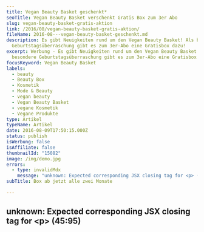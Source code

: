 ```yaml
---
title: Vegan Beauty Basket geschenkt*
seoTitle: Vegan Beauty Basket verschenkt Gratis Box zum 3er Abo
slug: vegan-beauty-basket-gratis-aktion
link: /2016/08/vegan-beauty-basket-gratis-aktion/
fileName: 2016-08---vegan-beauty-basket-geschenkt.md
description: Es gibt Neuigkeiten rund um den Vegan Beauty Basket! Als besondere
  Geburtstagsüberraschung gibt es zum 3er-Abo eine Gratisbox dazu!
excerpt: Werbung - Es gibt Neuigkeiten rund um den Vegan Beauty Basket! Als
  besondere Geburtstagsüberraschung gibt es zum 3er-Abo eine Gratisbox dazu!
focusKeyword: Vegan Beauty Basket
labels:
  - beauty
  - Beauty Box
  - Kosmetik
  - Mode & Beauty
  - vegan beauty
  - Vegan Beauty Basket
  - vegane Kosmetik
  - Vegane Produkte
type: Artikel
typeName: Artikel
date: 2016-08-09T17:50:15.000Z
status: publish
isWerbung: false
isAffiliate: false
thumbnailId: "15082"
image: /img/demo.jpg
errors:
  - type: invalidMdx
    message: "unknown: Expected corresponding JSX closing tag for <p> (45:95)"
subTitle: Box ab jetzt alle zwei Monate
  
---
```


## unknown: Expected corresponding JSX closing tag for &lt;p> (45:95)

<!--
Werbung\*

![Vegan Beauty Basket](http://cardamonchai.com/wp-content/uploads/2016/08/vegan_beauty_basket_kosmetik_box-angebot-instagram.jpg)

**Vielleicht haben es einige ja schon mitbekommen – es gibt Neuigkeiten rund um
den Vegan Beauty Basket! Die vegane Kosmetik-Box erscheint ab sofort alle zwei
Monate. Die nächste  Ausgabe wird somit im September verschickt!**

Den September-Basket werde ich höchstpersönlich testen und meinen Bericht
anschließend hier im Blog veröffentlichen. Ihr dürft also gespannt sein! Ich
kenne die Box schon von [meinem Artikel](/andere-blogs/vegan-beauty-basket/) für
Vegan News und freue mich total auf die Aktion.

## Tolle Geburtstagsaktion von Vegan Beauty Basket

Übrigens hat sich die bezaubernde Ina, Gründerin von **Vegan Beauty** **Basket**
, zum Geburtstag des jungen Beauty-Vertriebes etwas ganz Besonderes für Ihre
Kunden/innen einfallen lassen.

<div>

Beim Abschluss eines 3er-Abos bekommen alle Neu-Abonnenten/innen mit dem Code
“GRATISBOX” eine vierte Box gratis dazu. Wer also Lust hat, sich mal was Schönes
zu gönnen, sollte spätestens jetzt testen.

## Düfte selbst bestimmen

Der Basket unterscheidet sich von anderen Kosmetikboxen durch sein Konzept: Mit
jeder Box werden ein bis zwei der fünf bis sechs enthaltenen Produkte zur freien
Auswahl angeboten. Als Abonnent/in bekommt man so die Möglichkeit, Düfte oder
Aromen selbst zu bestimmen.

Bei meinem Test für Vegan News habe ich einige für mich neue Produkte
kennengelernt, die ich zum Teil auch heute noch verwende. Ich werde mir auf
jeden Fall überlegen, das Angebot wahrzunehmen. 4 zum Preis von 3 klingt doch
ziemlich gut, oder?

Die im Vegan Beauty Basket enthaltenen Produkte sind zu 100 % tierversuchsfrei
und vegan. Es werden darin Beauty-Produkte aus der ganzen Welt
vorgestellt. Besonders hohen Wert legt Ina bei der Auswahl der Produkte auf die
Standards der Hersteller.

Zum Vegan Beauty Basket und zum Angebot geht es
[hier entlang](http://www.veganbeautybasket.com/).

_\*Das Angebot gilt solange der Vorrat reicht._

![Vegan Beauty Basket | full](http://cardamonchai.com/wp-content/uploads/2016/08/vbb.jpg)

Zum Vegan Beauty Basket geht es
[hier entlang.](https://www.veganbeautybasket.com/)

_\*Hinweis: Dieser Beitrag enthält Werbung. Der Inhalt und meine Meinung wurden
dadurch nicht beeinflusst. Infos zum Thema Werbung in meinem Blog findet Ihr auf
meiner [Transparenz-Seite](/werbung/). _ </div>

-->

  